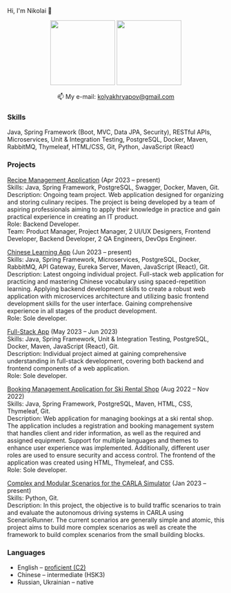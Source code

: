 Hi, I'm Nikolai 👋

<p align='center'>
   <a href="https://github-readme-stats.vercel.app/api?username=NikolaiKhriapov&show_icons=true&count_private=true"><img
           height=150
           src="https://github-readme-stats.vercel.app/api?username=NikolaiKhriapov&show_icons=true&count_private=true"/></a>
   <a href="https://github.com/NikolaiKhriapov/github-readme-stats"><img height=150
                                                                  src="https://github-readme-stats.vercel.app/api/top-langs/?username=NikolaiKhriapov&layout=compact"/></a>
</p>

<p align='center'>
   📫 My e-mail: <a href='mailto:kolyakhryapov@gmail.com'>kolyakhryapov@gmail.com</a>
</p>

### Skills
Java, Spring Framework (Boot, MVC, Data JPA, Security), RESTful APIs, Microservices, Unit & Integration Testing, PostgreSQL, Docker, Maven, RabbitMQ, Thymeleaf, HTML/CSS, Git, Python, JavaScript (React)

### Projects
<a href="https://github.com/recipetoria/recipetoria">Recipe Management Application</a> (Apr 2023 – present)<br/>
Skills: Java, Spring Framework, PostgreSQL, Swagger, Docker, Maven, Git.<br/>
Description: Ongoing team project. Web application designed for organizing and storing culinary recipes. The project is being developed by a team of aspiring professionals aiming to apply their knowledge in practice and gain practical experience in creating an IT product.<br/>
Role: Backend Developer.<br/>
Team: Product Manager, Project Manager, 2 UI/UX Designers, Frontend Developer, Backend Developer, 2 QA Engineers, DevOps Engineer.

<a href="https://github.com/NikolaiKhriapov/chinese-learning-app">Chinese Learning App</a> (Jun 2023 – present)<br/>
Skills: Java, Spring Framework, Microservices, PostgreSQL, Docker, RabbitMQ, API Gateway, Eureka Server, Maven, JavaScript (React), Git.<br/>
Description: Latest ongoing individual project. Full-stack web application for practicing and mastering Chinese vocabulary using spaced-repetition learning. Applying backend development skills to create a robust web application with microservices architecture and utilizing basic frontend development skills for the user interface. Gaining comprehensive experience in all stages of the product development.<br/>
Role: Sole developer.

<a href="https://github.com/NikolaiKhriapov/full-stack-app">Full-Stack App</a> (May 2023 – Jun 2023)<br/>
Skills: Java, Spring Framework, Unit & Integration Testing, PostgreSQL, Docker, Maven, JavaScript (React), Git.<br/>
Description: Individual project aimed at gaining comprehensive understanding in full-stack development, covering both backend and frontend components of a web application.<br/>
Role: Sole developer.

<a href="https://github.com/NikolaiKhriapov/ski-rental-shop">Booking Management Application for Ski Rental Shop</a> (Aug 2022 – Nov 2022)<br/>
Skills: Java, Spring Framework, PostgreSQL, Maven, HTML, CSS, Thymeleaf, Git.<br/>
Description: Web application for managing bookings at a ski rental shop. The application includes a registration and booking management system that handles client and rider information, as well as the required and assigned equipment. Support for multiple languages and themes to enhance user experience was implemented. Additionally, different user roles are used to ensure security and access control. The frontend of the application was created using HTML, Thymeleaf, and CSS.<br/>
Role: Sole developer.

<a href="https://github.com/NikolaiKhriapov/carla-complex-and-modular-scenarios">Complex and Modular Scenarios for the CARLA Simulator</a> (Jan 2023 – present)<br/>
Skills: Python, Git.<br/>
Description: In this project, the objective is to build traffic scenarios to train and evaluate the autonomous driving systems in CARLA using ScenarioRunner. The current scenarios are generally simple and atomic, this project aims to build more complex scenarios as well as create the framework to build complex scenarios from the small building blocks.

### Languages
*   English – <a href='https://www.efset.org/cert/8Aomkp'>proficient (C2)</a>
*   Chinese – intermediate (HSK3)
*   Russian, Ukrainian – native
